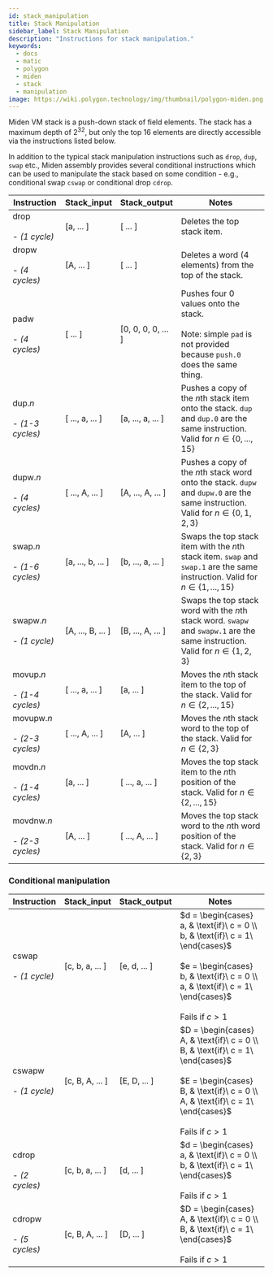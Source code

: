 ```yaml
---
id: stack_manipulation
title: Stack Manipulation 
sidebar_label: Stack Manipulation
description: "Instructions for stack manipulation."
keywords:
  - docs
  - matic
  - polygon
  - miden
  - stack
  - manipulation
image: https://wiki.polygon.technology/img/thumbnail/polygon-miden.png
---
```


Miden VM stack is a push-down stack of field elements. The stack has a maximum depth of $2^{32}$, but only the top $16$ elements are directly accessible via the instructions listed below.

In addition to the typical stack manipulation instructions such as `drop`, `dup`, `swap` etc., Miden assembly provides several conditional instructions which can be used to manipulate the stack based on some condition - e.g., conditional swap `cswap` or conditional drop `cdrop`.

| Instruction | Stack_input       | Stack_output       | Notes                                      |
| ----------- | ----------------- | ------------------ | ------------------------------------------ |
| drop <br></br> - *(1 cycle)*         | [a, ... ]         | [ ... ]            | Deletes the top stack item.                |
| dropw <br></br> - *(4 cycles)*       | [A, ... ]         | [ ... ]            | Deletes a word (4 elements) from the top of the stack. |
| padw  <br></br> - *(4 cycles)*       | [ ... ]           | [0, 0, 0, 0, ... ] | Pushes four $0$ values onto the stack. <br></br> Note: simple `pad` is not provided because `push.0` does the same thing. |
| dup.*n* <br></br> - *(1-3 cycles)*     | [ ..., a, ... ]   | [a, ..., a, ... ]  | Pushes a copy of the $n$th stack item onto the stack. `dup` and `dup.0` are the same instruction. Valid for $n \in \{0, ..., 15\}$ |
| dupw.*n* <br></br> - *(4 cycles)*    | [ ..., A, ... ]   | [A, ..., A, ... ]  | Pushes a copy of the $n$th stack word onto the stack. `dupw` and `dupw.0` are the same instruction. Valid for $n \in \{0, 1, 2, 3\}$ |
| swap.*n* <br></br> - *(1-6 cycles)*    | [a, ..., b, ... ] | [b, ..., a, ... ]  | Swaps the top stack item with the $n$th stack item. `swap` and `swap.1` are the same instruction. Valid for $n \in \{1, ..., 15\}$ |
| swapw.*n* <br></br> - *(1 cycle)*   | [A, ..., B, ... ] | [B, ..., A, ... ]  | Swaps the top stack word with the $n$th stack word. `swapw` and `swapw.1` are the same instruction. Valid for $n \in \{1, 2, 3\}$ |
| movup.*n* <br></br> - *(1-4 cycles)*   | [ ..., a, ... ]   | [a, ... ]          | Moves the $n$th stack item to the top of the stack. Valid for $n \in \{2, ..., 15\}$ |
| movupw.*n* <br></br> - *(2-3 cycles)*  | [ ..., A, ... ]   | [A, ... ]          | Moves the $n$th stack word to the top of the stack. Valid for $n \in \{2, 3\}$ |
| movdn.*n* <br></br> - *(1-4 cycles)*   | [a, ... ]         | [ ..., a, ... ]    | Moves the top stack item to the $n$th position of the stack. Valid for $n \in \{2, ..., 15\}$ |
| movdnw.*n* <br></br> - *(2-3 cycles)*  | [A, ... ]         | [ ..., A, ... ]     | Moves the top stack word to the $n$th word position of the stack. Valid for $n \in \{2, 3\}$ |

### Conditional manipulation

| Instruction | Stack_input       | Stack_output       | Notes                                      |
| ----------- | ----------------- | ------------------ | ------------------------------------------ |
| cswap  <br></br> - *(1 cycle)*      | [c, b, a, ... ]   | [e, d, ... ]       | $d = \begin{cases} a, & \text{if}\ c = 0 \\ b, & \text{if}\ c = 1\ \end{cases}$ <br></br> $e = \begin{cases} b, & \text{if}\ c = 0 \\ a, & \text{if}\ c = 1\ \end{cases}$  <br></br> Fails if $c > 1$ |
| cswapw  <br></br> - *(1 cycle)*     | [c, B, A, ... ]   | [E, D, ... ]       | $D = \begin{cases} A, & \text{if}\ c = 0 \\ B, & \text{if}\ c = 1\ \end{cases}$ <br></br> $E = \begin{cases} B, & \text{if}\ c = 0 \\ A, & \text{if}\ c = 1\ \end{cases}$  <br></br> Fails if $c > 1$ |
| cdrop   <br></br> - *(2 cycles)*     | [c, b, a, ... ]   | [d, ... ]          | $d = \begin{cases} a, & \text{if}\ c = 0 \\ b, & \text{if}\ c = 1\ \end{cases}$ <br></br> Fails if $c > 1$ |
| cdropw  <br></br> - *(5 cycles)*     | [c, B, A, ... ]   | [D, ... ]          | $D = \begin{cases} A, & \text{if}\ c = 0 \\ B, & \text{if}\ c = 1\ \end{cases}$ <br></br> Fails if $c > 1$ |
